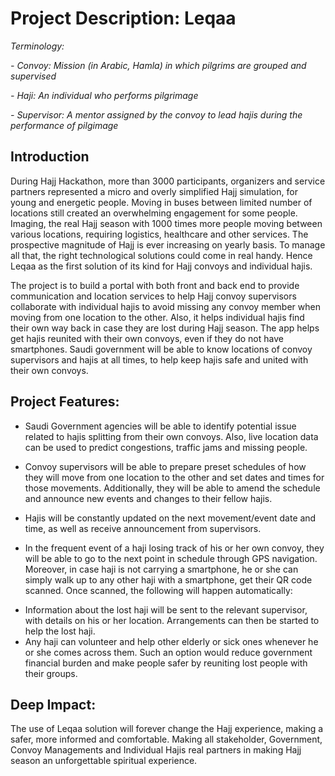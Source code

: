 # Project Description: Leqaa

_Terminology:_

_- Convoy: Mission (in Arabic, Hamla) in which pilgrims are grouped and supervised_

_- Haji: An individual who performs pilgrimage_

_- Supervisor: A mentor assigned by the convoy to lead hajis during the performance of pilgimage_


## Introduction

During Hajj Hackathon, more than 3000 participants, organizers and service partners represented a micro and overly simplified Hajj simulation, for young and energetic people. Moving in buses between limited number of locations still created an overwhelming engagement for some people. Imaging, the real Hajj season with 1000 times more people moving between various locations, requiring logistics, healthcare and other services. The prospective magnitude of Hajj is ever increasing on yearly basis. To manage all that, the right technological solutions could come in real handy. Hence Leqaa as the first solution of its kind for Hajj convoys and individual hajis.

The project is to build a portal with both front and back end to provide communication and location services to help Hajj convoy supervisors collaborate with individual hajis to avoid missing any convoy member when moving from one location to the other. Also, it helps individual hajis find their own way back in case they are lost during Hajj season. The app helps get hajis reunited with their own convoys, even if they do not have smartphones. Saudi government will be able to know locations of convoy supervisors and hajis at all times, to help keep hajis safe and united with their own convoys.

## Project Features:

-   Saudi Government agencies will be able to identify potential issue related to hajis splitting from their own convoys. Also, live location data can be used to predict congestions, traffic jams and missing people.
    
-   Convoy supervisors will be able to prepare preset schedules of how they will move from one location to the other and set dates and times for those movements. Additionally, they will be able to amend the schedule and announce new events and changes to their fellow hajis.
    
-   Hajis will be constantly updated on the next movement/event date and time, as well as receive announcement from supervisors.
    
-   In the frequent event of a haji losing track of his or her own convoy, they will be able to go to the next point in schedule through GPS navigation. Moreover, in case haji is not carrying a smartphone, he or she can simply walk up to any other haji with a smartphone, get their QR code scanned. Once scanned, the following will happen automatically:
    
  * Information about the lost haji will be sent to the relevant supervisor, with details on his or her location. Arrangements can then be started to help the lost haji.
  * Any haji can volunteer and help other elderly or sick ones whenever he or she comes across them. Such an option would reduce government financial burden and make people safer by reuniting lost people with their groups.
    

  

## Deep Impact:

The use of Leqaa solution will forever change the Hajj experience, making a safer, more informed and comfortable. Making all stakeholder, Government, Convoy Managements and Individual Hajis real partners in making Hajj season an unforgettable spiritual experience.
